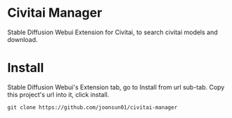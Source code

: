 # Civitai Manager
Stable Diffusion Webui Extension for Civitai, to search civitai models and download.    

# Install
Stable Diffusion Webui's Extension tab, go to Install from url sub-tab. Copy this project's url into it, click install.

    git clone https://github.com/joonsun01/civitai-manager
    
